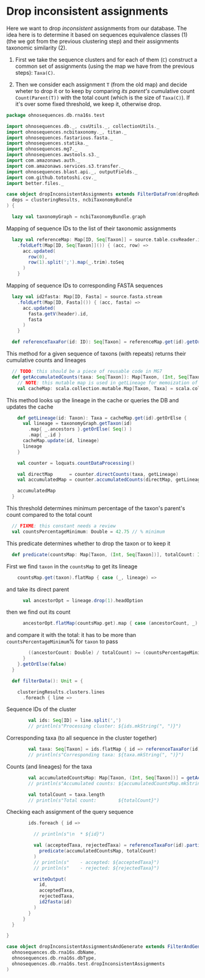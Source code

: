 
# Drop inconsistent assignments

Here we want to drop *inconsistent* assignments from our database. The idea here is to determine it based on sequences equivalence classes (1) (the we got from the previous clustering step) and their assignments taxonomic similarity (2).

1. First we take the sequence clusters and for each of them (`C`) construct a common set of assignments (using the map we have from the previous steps): `Taxa(C)`.

2. Then we consider each assignment `T` (from the old map) and decide wheter to drop it or to keep by comparing _its parent's_ cumulative count `Count(Parent(T))` with the total count (which is the size of `Taxa(C)`). If it's over some fixed threshold, we keep it, otherwise drop.


```scala
package ohnosequences.db.rna16s.test

import ohnosequences.db._, csvUtils._, collectionUtils._
import ohnosequences.ncbitaxonomy._, titan._
import ohnosequences.fastarious.fasta._
import ohnosequences.statika._
import ohnosequences.mg7._
import ohnosequences.awstools.s3._
import com.amazonaws.auth._
import com.amazonaws.services.s3.transfer._
import ohnosequences.blast.api._, outputFields._
import com.github.tototoshi.csv._
import better.files._

case object dropInconsistentAssignments extends FilterDataFrom(dropRedundantAssignments)(
  deps = clusteringResults, ncbiTaxonomyBundle
) {

  lazy val taxonomyGraph = ncbiTaxonomyBundle.graph
```

Mapping of sequence IDs to the list of their taxonomic assignments

```scala
  lazy val referenceMap: Map[ID, Seq[Taxon]] = source.table.csvReader.iterator
    .foldLeft(Map[ID, Seq[Taxon]]()) { (acc, row) =>
      acc.updated(
        row(0),
        row(1).split(';').map(_.trim).toSeq
      )
    }
```

Mapping of sequence IDs to corresponding FASTA sequences

```scala
  lazy val id2fasta: Map[ID, Fasta] = source.fasta.stream
    .foldLeft(Map[ID, Fasta]()) { (acc, fasta) =>
      acc.updated(
        fasta.getV(header).id,
        fasta
      )
    }

  def referenceTaxaFor(id: ID): Seq[Taxon] = referenceMap.get(id).getOrElse(Seq())
```

This method for a given sequence of taxons (with repeats) returns their cumulative counts and lineages

```scala
  // TODO: this should be a piece of reusable code in MG7
  def getAccumulatedCounts(taxa: Seq[Taxon]): Map[Taxon, (Int, Seq[Taxon])] = {
    // NOTE: this mutable map is used in getLineage for memoization of the results that we get from the DB
    val cacheMap: scala.collection.mutable.Map[Taxon, Taxa] = scala.collection.mutable.Map()
```

This method looks up the lineage in the cache or queries the DB and updates the cache

```scala
    def getLineage(id: Taxon): Taxa = cacheMap.get(id).getOrElse {
      val lineage = taxonomyGraph.getTaxon(id)
        .map{ _.ancestors }.getOrElse( Seq() )
        .map{ _.id }
      cacheMap.update(id, lineage)
      lineage
    }

    val counter = loquats.countDataProcessing()

    val directMap      = counter.directCounts(taxa, getLineage)
    val accumulatedMap = counter.accumulatedCounts(directMap, getLineage)

    accumulatedMap
  }
```

This threshold determines minimum percentage of the taxon's parent's count compared to the total count

```scala
  // FIXME: this constant needs a review
  val countsPercentageMinimum: Double = 42.75 // % minimum

```

This predicate determines whether to drop the taxon or to keep it

```scala
  def predicate(countsMap: Map[Taxon, (Int, Seq[Taxon])], totalCount: Int): Taxon => Boolean = { taxon =>
```

First we find `taxon` in the `countsMap` to get its lineage

```scala
    countsMap.get(taxon).flatMap { case (_, lineage) =>
```

and take its direct parent

```scala
      val ancestorOpt = lineage.drop(1).headOption
```

then we find out its count

```scala
      ancestorOpt.flatMap(countsMap.get).map { case (ancestorCount, _) =>
```

and compare it with the total: it has to be more than `countsPercentageMinimum`% for `taxon` to pass

```scala
        ((ancestorCount: Double) / totalCount) >= (countsPercentageMinimum / 100)
      }
    }.getOrElse(false)
  }

  def filterData(): Unit = {

    clusteringResults.clusters.lines
      .foreach { line =>
```

Sequence IDs of the cluster

```scala
        val ids: Seq[ID] = line.split(',')
        // println(s"Processing cluster: ${ids.mkString(", ")}")

```

Corresponding taxa (to all sequence in the cluster together)

```scala
        val taxa: Seq[Taxon] = ids.flatMap { id => referenceTaxaFor(id) }
        // println(s"Corresponding taxa: ${taxa.mkString(", ")}")

```

Counts (and lineages) for the taxa

```scala
        val accumulatedCountsMap: Map[Taxon, (Int, Seq[Taxon])] = getAccumulatedCounts(taxa)
        // println(s"Accumulated counts: ${accumulatedCountsMap.mkString(", ")}")

        val totalCount = taxa.length
        // println(s"Total count:        ${totalCount}")

```

Checking each assignment of the query sequence

```scala
        ids.foreach { id =>

          // println(s"\n  * ${id}")

          val (acceptedTaxa, rejectedTaxa) = referenceTaxaFor(id).partition(
            predicate(accumulatedCountsMap, totalCount)
          )
          // println(s"    - accepted: ${acceptedTaxa}")
          // println(s"    - rejected: ${rejectedTaxa}")

          writeOutput(
            id,
            acceptedTaxa,
            rejectedTaxa,
            id2fasta(id)
          )
        }
      }
  }

}

case object dropInconsistentAssignmentsAndGenerate extends FilterAndGenerateBlastDB(
  ohnosequences.db.rna16s.dbName,
  ohnosequences.db.rna16s.dbType,
  ohnosequences.db.rna16s.test.dropInconsistentAssignments
)

```




[main/scala/package.scala]: ../../main/scala/package.scala.md
[main/scala/release.scala]: ../../main/scala/release.scala.md
[test/scala/clusterSequences.scala]: clusterSequences.scala.md
[test/scala/compats.scala]: compats.scala.md
[test/scala/dropInconsistentAssignments.scala]: dropInconsistentAssignments.scala.md
[test/scala/dropRedundantAssignments.scala]: dropRedundantAssignments.scala.md
[test/scala/mg7pipeline.scala]: mg7pipeline.scala.md
[test/scala/package.scala]: package.scala.md
[test/scala/pick16SCandidates.scala]: pick16SCandidates.scala.md
[test/scala/releaseData.scala]: releaseData.scala.md
[test/scala/runBundles.scala]: runBundles.scala.md